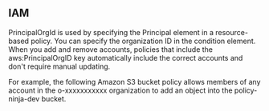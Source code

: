 ## IAM
PrincipalOrgId is used by specifying the Principal element in a resource-based policy. You can specify the organization ID in the condition element. When you add and remove accounts, policies that include the aws:PrincipalOrgID key automatically include the correct accounts and don't require manual updating.

For example, the following Amazon S3 bucket policy allows members of any account in the o-xxxxxxxxxxx organization to add an object into the policy-ninja-dev bucket.